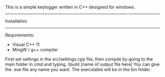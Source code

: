 This is a simple keylogger written in C++ designed for windows.

____________
Installation
____________

Requirements:
 - Visual C++ 11
 - MingW / g++ compiler
 
First set settings in the src/settings.cpp file,
then compile by going to the main folder in cmd and typing
.\build [name of output file here]
You can give the .exe file any name you want.
The executable will be in the bin folder.